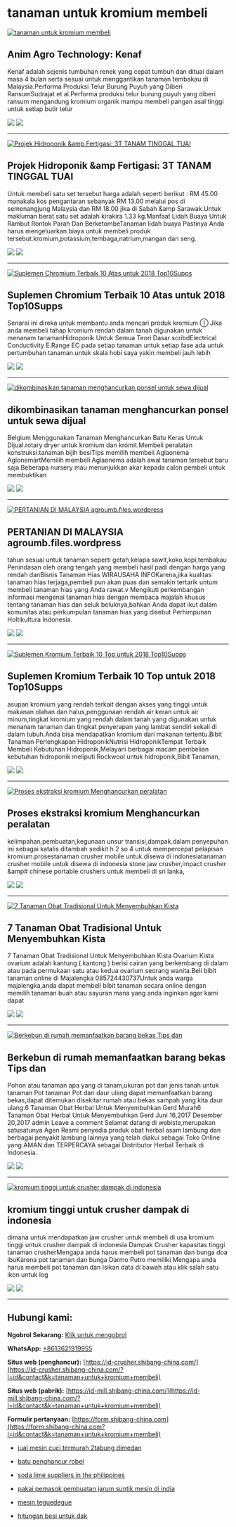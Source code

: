# tanaman untuk kromium membeli

<a href="https://swt.shibang-china.com/?l=id&img&k=tanaman+untuk+kromium+membeli" target="_blank">![tanaman untuk kromium membeli](http://static.shibang-china.com/all-800x300/1360.jpg)</a>

## Anim Agro Technology: Kenaf
Kenaf adalah sejenis tumbuhan renek yang cepat tumbuh dan dituai dalam masa 4 bulan serta sesuai untuk menggantikan tanaman tembakau di Malaysia.Performa Produksi Telur Burung Puyuh yang Diberi RansumSudrajat et al.Performa produksi telur burung puyuh yang diberi ransum mengandung kromium organik mampu membeli pangan asal tinggi untuk setiap butir telur


<a href="https://whatsapp.shibangsoft.com/WhatsApp.php" target="_blank" title="WhatsApp">![](http://static.shibang-china.com/icon/whatsapp.png)</a> <a href="https://swt.shibang-china.com/?l=id&icon&k=tanaman+untuk+kromium+membeli" target="_blank">![](http://static.shibang-china.com/icon/chat-id.png)</a>

---

<a href="https://swt.shibang-china.com/?l=id&img&k=tanaman+untuk+kromium+membeli" target="_blank">![Projek Hidroponik &amp Fertigasi: 3T TANAM TINGGAL TUAI](http://static.shibang-china.com/all-800x300/737.jpg)</a>

## Projek Hidroponik &amp Fertigasi: 3T TANAM TINGGAL TUAI
Untuk membeli satu set tersebut harga adalah seperti berikut : RM 45.00 manakala kos pengantaran sebanyak RM 13.00 melalui pos di semenangjung Malaysia dan RM 18.00 jika di Sabah &amp Sarawak.Untuk makluman berat satu set adalah kirakira 1.33 kg.Manfaat Lidah Buaya Untuk Rambut Rontok Parah Dan BerketombeTanaman lidah buaya Pastinya Anda harus mengeluarkan biaya untuk membeli produk tersebut.kromium,potassium,tembaga,natrium,mangan dan seng.


<a href="https://whatsapp.shibangsoft.com/WhatsApp.php" target="_blank" title="WhatsApp">![](http://static.shibang-china.com/icon/whatsapp.png)</a> <a href="https://swt.shibang-china.com/?l=id&icon&k=tanaman+untuk+kromium+membeli" target="_blank">![](http://static.shibang-china.com/icon/chat-id.png)</a>

---

<a href="https://swt.shibang-china.com/?l=id&img&k=tanaman+untuk+kromium+membeli" target="_blank">![Suplemen Chromium Terbaik 10 Atas untuk 2018 Top10Supps](http://static.shibang-china.com/all-800x300/600.jpg)</a>

## Suplemen Chromium Terbaik 10 Atas untuk 2018 Top10Supps
Senarai ini direka untuk membantu anda mencari produk kromium Ⓘ Jika anda membeli tahap kromium rendah dalam tanah digunakan untuk menanam tanamanHidroponik Untuk Semua Teori Dasar scribdElectrical Conductivity E.Range EC pada setiap tanaman untuk setiap fase ada untuk pertumbuhan tanaman.untuk skala hobi saya yakin membeli jauh lebih


<a href="https://whatsapp.shibangsoft.com/WhatsApp.php" target="_blank" title="WhatsApp">![](http://static.shibang-china.com/icon/whatsapp.png)</a> <a href="https://swt.shibang-china.com/?l=id&icon&k=tanaman+untuk+kromium+membeli" target="_blank">![](http://static.shibang-china.com/icon/chat-id.png)</a>

---

<a href="https://swt.shibang-china.com/?l=id&img&k=tanaman+untuk+kromium+membeli" target="_blank">![dikombinasikan tanaman menghancurkan ponsel untuk sewa dijual](http://static.shibang-china.com/all-800x300/895.jpg)</a>

## dikombinasikan tanaman menghancurkan ponsel untuk sewa dijual
Belgium Menggunakan Tanaman Menghancurkan Batu Keras Untuk Dijual.rotary dryer untuk kromium dan kromit.Membeli peralatan konstruksi.tanaman bijih besiTips memilih membeli Aglaonema AglonemartMemilih membeli Aglaonema adalah awal tanaman tersebut baru saja Beberapa nursery mau menunjukkan akar kepada calon pembeli untuk membuktikan


<a href="https://whatsapp.shibangsoft.com/WhatsApp.php" target="_blank" title="WhatsApp">![](http://static.shibang-china.com/icon/whatsapp.png)</a> <a href="https://swt.shibang-china.com/?l=id&icon&k=tanaman+untuk+kromium+membeli" target="_blank">![](http://static.shibang-china.com/icon/chat-id.png)</a>

---

<a href="https://swt.shibang-china.com/?l=id&img&k=tanaman+untuk+kromium+membeli" target="_blank">![PERTANIAN DI MALAYSIA agroumb.files.wordpress](http://static.shibang-china.com/all-800x300/658.jpg)</a>

## PERTANIAN DI MALAYSIA agroumb.files.wordpress
tahun sesuai untuk tanaman seperti getah,kelapa sawit,koko,kopi,tembakau Penindasan oleh orang tengah yang membeli hasil padi dengan harga yang rendah danBisnis Tanaman Hias WIRAUSAHA INFOKarena,jika kualitas tanaman hias terjaga,pembeli pun akan puas dan semakin tertarik untum membeli tanaman hias yang Anda rawat.v Mengikuti perkembangan informasi mengenai tanaman hias dengan membaca majalah khusus tentang tanaman hias dan seluk beluknya,bahkan Anda dapat ikut dalam komunitas atau perkumpulan tanaman hias yang disebut Perhimpunan Holtikultura Indonesia.


<a href="https://whatsapp.shibangsoft.com/WhatsApp.php" target="_blank" title="WhatsApp">![](http://static.shibang-china.com/icon/whatsapp.png)</a> <a href="https://swt.shibang-china.com/?l=id&icon&k=tanaman+untuk+kromium+membeli" target="_blank">![](http://static.shibang-china.com/icon/chat-id.png)</a>

---

<a href="https://swt.shibang-china.com/?l=id&img&k=tanaman+untuk+kromium+membeli" target="_blank">![Suplemen Kromium Terbaik 10 Top untuk 2018 Top10Supps](http://static.shibang-china.com/all-800x300/1076.jpg)</a>

## Suplemen Kromium Terbaik 10 Top untuk 2018 Top10Supps
asupan kromium yang rendah terkait dengan akses yang tinggi untuk makanan olahan dan halus,penggunaan rendah air keran untuk air minum,tingkat kromium yang rendah dalam tanah yang digunakan untuk menanam tanaman dan tingkat penyerapan yang lambat sendiri sekali di dalam tubuh.Anda bisa mendapatkan kromium dari makanan tertentu.Bibit Tanaman Perlengkapan HidroponikNutrisi HidroponikTempat Terbaik Membeli Kebutuhan Hidroponik,Melayani berbagai macam pembelian kebutuhan hidroponik meliputi Rockwool untuk hidroponik,Bibit Tanaman,


<a href="https://whatsapp.shibangsoft.com/WhatsApp.php" target="_blank" title="WhatsApp">![](http://static.shibang-china.com/icon/whatsapp.png)</a> <a href="https://swt.shibang-china.com/?l=id&icon&k=tanaman+untuk+kromium+membeli" target="_blank">![](http://static.shibang-china.com/icon/chat-id.png)</a>

---

<a href="https://swt.shibang-china.com/?l=id&img&k=tanaman+untuk+kromium+membeli" target="_blank">![Proses ekstraksi kromium Menghancurkan peralatan](http://static.shibang-china.com/all-800x300/473.jpg)</a>

## Proses ekstraksi kromium Menghancurkan peralatan
kelimpahan,pembuatan,kegunaan unsur transisi,dampak.dalam penyepuhan ini sebagai katalis ditambah sedikit h 2 so 4 untuk mempercepat pelapisan kromium.prosestanaman crusher mobile untuk disewa di indonesiatanaman crusher mobile untuk disewa di indonesia stone jaw crusher,impact crusher &amp# chinese portable crushers untuk membeli di sri lanka,


<a href="https://whatsapp.shibangsoft.com/WhatsApp.php" target="_blank" title="WhatsApp">![](http://static.shibang-china.com/icon/whatsapp.png)</a> <a href="https://swt.shibang-china.com/?l=id&icon&k=tanaman+untuk+kromium+membeli" target="_blank">![](http://static.shibang-china.com/icon/chat-id.png)</a>

---

<a href="https://swt.shibang-china.com/?l=id&img&k=tanaman+untuk+kromium+membeli" target="_blank">![7 Tanaman Obat Tradisional Untuk Menyembuhkan Kista](http://static.shibang-china.com/all-800x300/1422.jpg)</a>

## 7 Tanaman Obat Tradisional Untuk Menyembuhkan Kista
7 Tanaman Obat Tradisional Untuk Menyembuhkan Kista Ovarium Kista ovarium adalah kantung ( kantong ) berisi cairan yang berkembang di dalam atau pada permukaan satu atau kedua ovarium seorang wanita.Beli bibit tanaman online di Majalengka 085724430737Untuk anda warga majalengka,anda dapat membeli bibit tanaman secara online dengan memilih tanaman buah atau sayuran mana yang anda inginkan agar kami dapat


<a href="https://whatsapp.shibangsoft.com/WhatsApp.php" target="_blank" title="WhatsApp">![](http://static.shibang-china.com/icon/whatsapp.png)</a> <a href="https://swt.shibang-china.com/?l=id&icon&k=tanaman+untuk+kromium+membeli" target="_blank">![](http://static.shibang-china.com/icon/chat-id.png)</a>

---

<a href="https://swt.shibang-china.com/?l=id&img&k=tanaman+untuk+kromium+membeli" target="_blank">![Berkebun di rumah memanfaatkan barang bekas Tips dan](http://static.shibang-china.com/all-800x300/584.jpg)</a>

## Berkebun di rumah memanfaatkan barang bekas Tips dan
Pohon atau tanaman apa yang di tanam,ukuran pot dan jenis tanah untuk tanaman Pot tanaman Pot dari daur ulang dapat memanfaatkan barang bekas,dapat ditemukan disekitar rumah atau bekas sampah yang kita daur ulang.6 Tanaman Obat Herbal Untuk Menyembuhkan Gerd Murah6 Tanaman Obat Herbal Untuk Menyembuhkan Gerd Juni 16,2017 Desember 20,2017 admin Leave a comment Selamat datang di webiste,merupakan satusatunya Agen Resmi penyedia produk obat herbal asam lambung dan berbagai penyakit lambung lainnya yang telah diakui sebagai Toko Online yang AMAN dan TERPERCAYA sebagai Distributor Herbal Terbaik di Indonesia.


<a href="https://whatsapp.shibangsoft.com/WhatsApp.php" target="_blank" title="WhatsApp">![](http://static.shibang-china.com/icon/whatsapp.png)</a> <a href="https://swt.shibang-china.com/?l=id&icon&k=tanaman+untuk+kromium+membeli" target="_blank">![](http://static.shibang-china.com/icon/chat-id.png)</a>

---

<a href="https://swt.shibang-china.com/?l=id&img&k=tanaman+untuk+kromium+membeli" target="_blank">![kromium tinggi untuk crusher dampak di indonesia](http://static.shibang-china.com/all-800x300/526.jpg)</a>

## kromium tinggi untuk crusher dampak di indonesia
dimana untuk mendapatkan jaw crusher untuk membeli di usa kromium tinggi untuk crusher dampak di indonesia Dampak Crusher kapasitas tinggi tanaman crusherMengapa anda harus membeli pot tanaman dan bunga doa ibuKarena pot tanaman dan bunga Darmo Putro memiliki Mengapa anda harus membeli pot tanaman dan Isikan data di bawah atau klik salah satu ikon untuk log


<a href="https://whatsapp.shibangsoft.com/WhatsApp.php" target="_blank" title="WhatsApp">![](http://static.shibang-china.com/icon/whatsapp.png)</a> <a href="https://swt.shibang-china.com/?l=id&icon&k=tanaman+untuk+kromium+membeli" target="_blank">![](http://static.shibang-china.com/icon/chat-id.png)</a>

---
## Hubungi kami:

**Ngobrol Sekarang:** [Klik untuk mengobrol](https://swt.shibang-china.com?l=id&contact&k=tanaman+untuk+kromium+membeli)

**WhatsApp:**  [+8613621919955](https://whatsapp.shibangsoft.com/WhatsApp.php)

**Situs web (penghancur):** [https://id-crusher.shibang-china.com/](https://id-crusher.shibang-china.com/?l=id&contact&k=tanaman+untuk+kromium+membeli)

**Situs web (pabrik):** [https://id-mill.shibang-china.com/](https://id-mill.shibang-china.com/?l=id&contact&k=tanaman+untuk+kromium+membeli)

**Formulir pertanyaan:** [https://form.shibang-china.com](https://form.shibang-china.com?l=id&contact&k=tanaman+untuk+kromium+membeli)

* [jual mesin cuci termurah 2tabung dimedan](../37/jual%20mesin%20cuci%20termurah%202tabung%20dimedan.md)

* [batu penghancur robel](../35/batu%20penghancur%20robel.md)

* [soda lime suppliers in the philippines](../38/soda%20lime%20suppliers%20in%20the%20philippines.md)

* [pakai pemasok pembuatan jarum suntik mesin di india](../39/pakai%20pemasok%20pembuatan%20jarum%20suntik%20mesin%20di%20india.md)

* [mesin teguedegue](../31/mesin%20teguedegue.md)

* [hitungan besi untuk dak](../40/hitungan%20besi%20untuk%20dak.md)